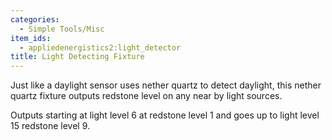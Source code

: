 ```yaml
---
categories:
  - Simple Tools/Misc
item_ids:
  - appliedenergistics2:light_detector
title: Light Detecting Fixture
---
```


Just like a daylight sensor uses nether quartz to detect daylight, this nether
quartz fixture outputs redstone level on any near by light sources.

Outputs starting at light level 6 at redstone level 1 and goes up to light
level 15 redstone level 9.

<RecipeFor id="appliedenergistics2:light_detector" />

